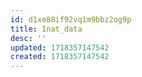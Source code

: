 ```yaml
---
id: d1xe88if92vq1m9bbz2og9p
title: Inat_data
desc: ''
updated: 1718357147542
created: 1718357147542
---
```

